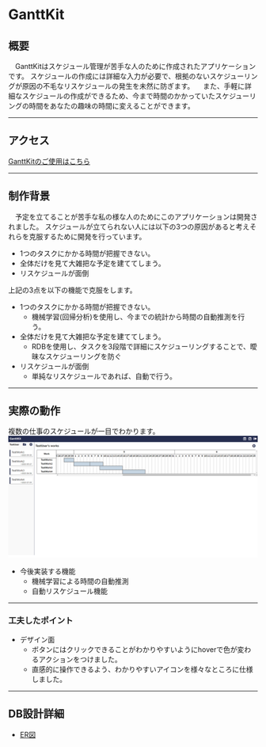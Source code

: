 # GanttKit

## 概要

　GanttKitはスケジュール管理が苦手な人のために作成されたアプリケーションです。
スケジュールの作成には詳細な入力が必要で、根拠のないスケジューリングが原因の不毛なリスケジュールの発生を未然に防ぎます。
　また、手軽に詳細なスケジュールの作成ができるため、今まで時間のかかっていたスケジューリングの時間をあなたの趣味の時間に変えることができます。
***
## アクセス

[GanttKitのご使用はこちら](https://ganttkit.herokuapp.com/)

***

## 制作背景

　予定を立てることが苦手な私の様な人のためにこのアプリケーションは開発されました。
スケジュールが立てられない人には以下の3つの原因があると考えそれらを克服するために開発を行っています。

- 1つのタスクにかかる時間が把握できない。
- 全体だけを見て大雑把な予定を建ててしまう。
- リスケジュールが面倒

上記の3点を以下の機能で克服をします。

- 1つのタスクにかかる時間が把握できない。
  - 機械学習(回帰分析)を使用し、今までの統計から時間の自動推測を行う。
- 全体だけを見て大雑把な予定を建ててしまう。
  - RDBを使用し、タスクを3段階で詳細にスケジューリングすることで、曖昧なスケジューリングを防ぐ
- リスケジュールが面倒
  - 単純なリスケジュールであれば、自動で行う。

***

## 実際の動作
複数の仕事のスケジュールが一目でわかります。
![複数の仕事のスケジュールが一目でわかる画像](public/images/readme/works_sample.PNG)

- 今後実装する機能
  - 機械学習による時間の自動推測
  - 自動リスケジュール機能

***

### 工夫したポイント
- デザイン面
  - ボタンにはクリックできることがわかりやすいようにhoverで色が変わるアクションをつけました。
  - 直感的に操作できるよう、わかりやすいアイコンを様々なところに仕様しました。


***

## DB設計詳細
- [ER図](https://www.lucidchart.com/documents/edit/d75268f5-58f7-4575-a0f4-05fcf3f12ae6/0_0?beaconFlowId=7A1529A81DFB06B6#?folder_id=home&browser=icon)
